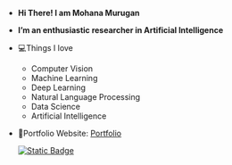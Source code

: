 -  **Hi There! I am Mohana Murugan**
-  **I’m an enthusiastic researcher in Artificial Intelligence**
- 💻Things I love 
   - Computer Vision
   - Machine Learning
   - Deep Learning
   - Natural Language Processing
   - Data Science
   - Artificial Intelligence
- 🎯Portfolio Website: [Portfolio]()
  
  [![Static Badge](https://img.shields.io/badge/mohanamurukan%40gmail.com-red?logo=gmail&logoColor=white)](mailto:mohanamurukan@gmail.com)

<!---
Mohana-AI/Mohana-AI is a ✨ special ✨ repository because its `README.md` (this file) appears on your GitHub profile.
You can click the Preview link to take a look at your changes.
--->

